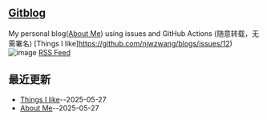 ## [Gitblog](https://github.com/njwzwang/blogs)
My personal blog([About Me](https://github.com/njwzwang/blogs/issues/11)) using issues and GitHub Actions (随意转载，无需署名)
[Things I like]https://github.com/njwzwang/blogs/issues/12)
![image](https://github.com/user-attachments/assets/a168bf11-661e-4566-b042-7fc9544de528)
[RSS Feed](https://raw.githubusercontent.com/njwzwang/blogs/master/feed.xml)

## 最近更新
- [Things I like](https://github.com/njwzwang/blogs/issues/12)--2025-05-27
- [About Me](https://github.com/njwzwang/blogs/issues/11)--2025-05-27
